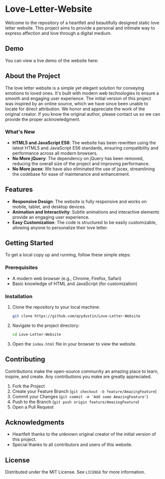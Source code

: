 # Love-Letter-Website

Welcome to the repository of a heartfelt and beautifully designed static love letter website. This project aims to provide a personal and intimate way to express affection and love through a digital medium.

## Demo

You can view a live demo of the website here: 

## About the Project

The love letter website is a simple yet elegant solution for conveying emotions to loved ones. It's built with modern web technologies to ensure a smooth and engaging user experience. The initial version of this project was inspired by an online source, which we have since been unable to locate for direct attribution. We honor and appreciate the work of the original creator. If you know the original author, please contact us so we can provide the proper acknowledgment.

### What's New

- **HTML5 and JavaScript ES6**: The website has been rewritten using the latest HTML5 and JavaScript ES6 standards, ensuring compatibility and performance across all modern browsers.
- **No More jQuery**: The dependency on jQuery has been removed, reducing the overall size of the project and improving performance.
- **No More jscex**: We have also eliminated the use of jscex, streamlining the codebase for ease of maintenance and enhancement.

## Features

- **Responsive Design**: The website is fully responsive and works on mobile, tablet, and desktop devices.
- **Animation and Interactivity**: Subtle animations and interactive elements provide an engaging user experience.
- **Easy Customization**: The code is structured to be easily customizable, allowing anyone to personalize their love letter.

## Getting Started

To get a local copy up and running, follow these simple steps:

### Prerequisites

- A modern web browser (e.g., Chrome, Firefox, Safari)
- Basic knowledge of HTML and JavaScript (for customization)

### Installation

1. Clone the repository to your local machine:

   ```sh
   git clone https://github.com/qzydustin/Love-Letter-Website
   ```

2. Navigate to the project directory:

   ```sh
   cd Love-Letter-Website
   ```

3. Open the `index.html` file in your browser to view the website.

## Contributing

Contributions make the open-source community an amazing place to learn, inspire, and create. Any contributions you make are greatly appreciated.

1. Fork the Project
2. Create your Feature Branch (`git checkout -b feature/AmazingFeature`)
3. Commit your Changes (`git commit -m 'Add some AmazingFeature'`)
4. Push to the Branch (`git push origin feature/AmazingFeature`)
5. Open a Pull Request

## Acknowledgments

- Heartfelt thanks to the unknown original creator of the initial version of this project.
- Special thanks to all contributors and users of this website.

## License

Distributed under the MIT License. See `LICENSE` for more information.
